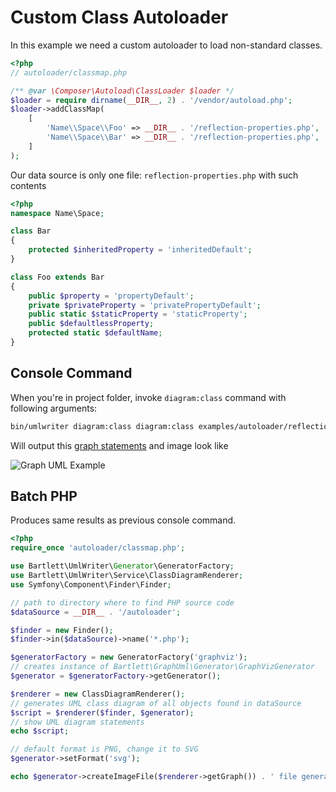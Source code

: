 <!-- markdownlint-disable MD013 -->
# Custom Class Autoloader

In this example we need a custom autoloader to load non-standard classes.

```php
<?php
// autoloader/classmap.php

/** @var \Composer\Autoload\ClassLoader $loader */
$loader = require dirname(__DIR__, 2) . '/vendor/autoload.php';
$loader->addClassMap(
    [
        'Name\\Space\\Foo' => __DIR__ . '/reflection-properties.php',
        'Name\\Space\\Bar' => __DIR__ . '/reflection-properties.php',
    ]
);
```

Our data source is only one file: `reflection-properties.php` with such contents

```php
<?php
namespace Name\Space;

class Bar
{
    protected $inheritedProperty = 'inheritedDefault';
}

class Foo extends Bar
{
    public $property = 'propertyDefault';
    private $privateProperty = 'privatePropertyDefault';
    public static $staticProperty = 'staticProperty';
    public $defaultlessProperty;
    protected static $defaultName;
}
```

## Console Command

When you're in project folder, invoke `diagram:class` command with following arguments:

```bash
bin/umlwriter diagram:class diagram:class examples/autoloader/reflection-properties.php --bootstrap examples/autoloader/classmap.php
```

Will output this [graph statements](../assets/images/custom-autoloader.html.gv) and image look like

![Graph UML Example](../assets/images/custom-autoloader.graphviz.svg)

## Batch PHP

Produces same results as previous console command.

```php
<?php
require_once 'autoloader/classmap.php';

use Bartlett\UmlWriter\Generator\GeneratorFactory;
use Bartlett\UmlWriter\Service\ClassDiagramRenderer;
use Symfony\Component\Finder\Finder;

// path to directory where to find PHP source code
$dataSource = __DIR__ . '/autoloader';

$finder = new Finder();
$finder->in($dataSource)->name('*.php');

$generatorFactory = new GeneratorFactory('graphviz');
// creates instance of Bartlett\GraphUml\Generator\GraphVizGenerator
$generator = $generatorFactory->getGenerator();

$renderer = new ClassDiagramRenderer();
// generates UML class diagram of all objects found in dataSource
$script = $renderer($finder, $generator);
// show UML diagram statements
echo $script;

// default format is PNG, change it to SVG
$generator->setFormat('svg');

echo $generator->createImageFile($renderer->getGraph()) . ' file generated' . PHP_EOL;
```

